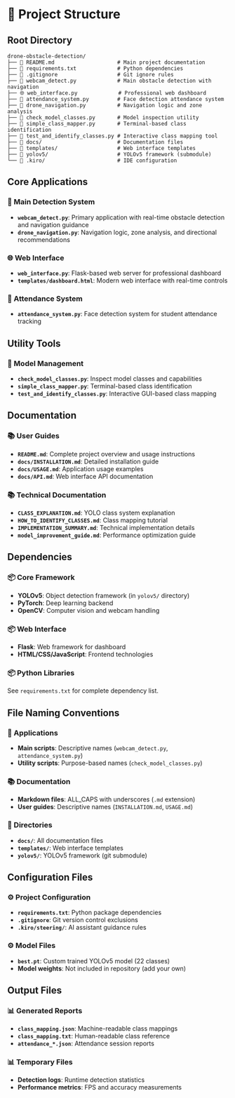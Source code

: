 # 📁 Project Structure

## Root Directory
```
drone-obstacle-detection/
├── 📄 README.md                    # Main project documentation
├── 📄 requirements.txt             # Python dependencies
├── 📄 .gitignore                   # Git ignore rules
├── 🎯 webcam_detect.py             # Main obstacle detection with navigation
├── 🌐 web_interface.py             # Professional web dashboard
├── 👥 attendance_system.py         # Face detection attendance system
├── 🧭 drone_navigation.py          # Navigation logic and zone analysis
├── 🔧 check_model_classes.py       # Model inspection utility
├── 🔧 simple_class_mapper.py       # Terminal-based class identification
├── 🔧 test_and_identify_classes.py # Interactive class mapping tool
├── 📁 docs/                        # Documentation files
├── 📁 templates/                   # Web interface templates
├── 📁 yolov5/                      # YOLOv5 framework (submodule)
└── 📁 .kiro/                       # IDE configuration
```

## Core Applications

### 🎯 Main Detection System
- **`webcam_detect.py`**: Primary application with real-time obstacle detection and navigation guidance
- **`drone_navigation.py`**: Navigation logic, zone analysis, and directional recommendations

### 🌐 Web Interface
- **`web_interface.py`**: Flask-based web server for professional dashboard
- **`templates/dashboard.html`**: Modern web interface with real-time controls

### 👥 Attendance System
- **`attendance_system.py`**: Face detection system for student attendance tracking

## Utility Tools

### 🔧 Model Management
- **`check_model_classes.py`**: Inspect model classes and capabilities
- **`simple_class_mapper.py`**: Terminal-based class identification
- **`test_and_identify_classes.py`**: Interactive GUI-based class mapping

## Documentation

### 📚 User Guides
- **`README.md`**: Complete project overview and usage instructions
- **`docs/INSTALLATION.md`**: Detailed installation guide
- **`docs/USAGE.md`**: Application usage examples
- **`docs/API.md`**: Web interface API documentation

### 📚 Technical Documentation
- **`CLASS_EXPLANATION.md`**: YOLO class system explanation
- **`HOW_TO_IDENTIFY_CLASSES.md`**: Class mapping tutorial
- **`IMPLEMENTATION_SUMMARY.md`**: Technical implementation details
- **`model_improvement_guide.md`**: Performance optimization guide

## Dependencies

### 📦 Core Framework
- **YOLOv5**: Object detection framework (in `yolov5/` directory)
- **PyTorch**: Deep learning backend
- **OpenCV**: Computer vision and webcam handling

### 📦 Web Interface
- **Flask**: Web framework for dashboard
- **HTML/CSS/JavaScript**: Frontend technologies

### 📦 Python Libraries
See `requirements.txt` for complete dependency list.

## File Naming Conventions

### 🎯 Applications
- **Main scripts**: Descriptive names (`webcam_detect.py`, `attendance_system.py`)
- **Utility scripts**: Purpose-based names (`check_model_classes.py`)

### 📚 Documentation
- **Markdown files**: ALL_CAPS with underscores (`.md` extension)
- **User guides**: Descriptive names (`INSTALLATION.md`, `USAGE.md`)

### 📁 Directories
- **`docs/`**: All documentation files
- **`templates/`**: Web interface templates
- **`yolov5/`**: YOLOv5 framework (git submodule)

## Configuration Files

### ⚙️ Project Configuration
- **`requirements.txt`**: Python package dependencies
- **`.gitignore`**: Git version control exclusions
- **`.kiro/steering/`**: AI assistant guidance rules

### ⚙️ Model Files
- **`best.pt`**: Custom trained YOLOv5 model (22 classes)
- **Model weights**: Not included in repository (add your own)

## Output Files

### 📊 Generated Reports
- **`class_mapping.json`**: Machine-readable class mappings
- **`class_mapping.txt`**: Human-readable class reference
- **`attendance_*.json`**: Attendance session reports

### 📊 Temporary Files
- **Detection logs**: Runtime detection statistics
- **Performance metrics**: FPS and accuracy measurements